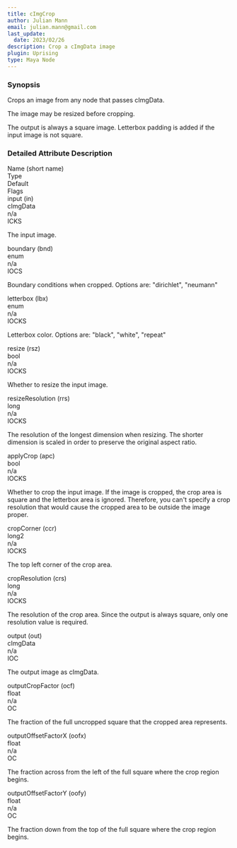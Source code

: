 ```yaml
---
title: cImgCrop
author: Julian Mann
email: julian.mann@gmail.com
last_update: 
  date: 2023/02/26
description: Crop a cImgData image 
plugin: Uprising
type: Maya Node
---
```

### Synopsis

Crops an image from any node that passes cImgData.

The image may be resized before cropping. 

The output is always a square image. Letterbox padding is added if the input image is not square.

### Detailed Attribute Description

<div class="attribs">
    <div class="attribs-header attribs-row">
        <div class="attribs-name attribs-cell">Name (short name)</div>
        <div class="attribs-type attribs-cell">Type</div>
        <div class="attribs-default attribs-cell">Default</div>
        <div class="attribs-flags attribs-cell">Flags</div>
    </div>
    <div class="attribs-block attribs-d-1">
        <div class="attribs-body attribs-row">
            <div class="attribs-name attribs-cell">input (in)</div>
            <div class="attribs-type attribs-cell">cImgData</div>
            <div class="attribs-default attribs-cell">n/a</div>
            <div class="attribs-flags attribs-cell">ICKS            </div>
        </div>
        <div class="attribs-desc">
            <p>The input image.</p>
        </div>
    </div>
    <div class="attribs-block attribs-d-1">
        <div class="attribs-body attribs-row">
            <div class="attribs-name attribs-cell">boundary (bnd)</div>
            <div class="attribs-type attribs-cell">enum</div>
            <div class="attribs-default attribs-cell">n/a</div>
            <div class="attribs-flags attribs-cell">IOCS            </div>
        </div>
        <div class="attribs-desc">
            <p>Boundary conditions when cropped. Options are: "dirichlet", "neumann"</p>
        </div>
    </div>
    <div class="attribs-block attribs-d-1">
        <div class="attribs-body attribs-row">
            <div class="attribs-name attribs-cell">letterbox (lbx)</div>
            <div class="attribs-type attribs-cell">enum</div>
            <div class="attribs-default attribs-cell">n/a</div>
            <div class="attribs-flags attribs-cell">IOCKS            </div>
        </div>
        <div class="attribs-desc">
            <p>Letterbox color. Options are: "black", "white", "repeat"</p>
        </div>
    </div>
    <div class="attribs-block attribs-d-1">
        <div class="attribs-body attribs-row">
            <div class="attribs-name attribs-cell">resize (rsz)</div>
            <div class="attribs-type attribs-cell">bool</div>
            <div class="attribs-default attribs-cell">n/a</div>
            <div class="attribs-flags attribs-cell">IOCKS            </div>
        </div>
        <div class="attribs-desc">
            <p>Whether to resize the input image.</p>
        </div>
    </div>
    <div class="attribs-block attribs-d-1">
        <div class="attribs-body attribs-row">
            <div class="attribs-name attribs-cell">resizeResolution (rrs)</div>
            <div class="attribs-type attribs-cell">long</div>
            <div class="attribs-default attribs-cell">n/a</div>
            <div class="attribs-flags attribs-cell">IOCKS            </div>
        </div>
        <div class="attribs-desc">
            <p>The resolution of the longest dimension when resizing. The shorter dimension is scaled in order to preserve the original aspect ratio.</p>
        </div>
    </div>
    <div class="attribs-block attribs-d-1">
        <div class="attribs-body attribs-row">
            <div class="attribs-name attribs-cell">applyCrop (apc)</div>
            <div class="attribs-type attribs-cell">bool</div>
            <div class="attribs-default attribs-cell">n/a</div>
            <div class="attribs-flags attribs-cell">IOCKS            </div>
        </div>
        <div class="attribs-desc">
            <p>Whether to crop the input image. If the image is cropped, the crop area is square and the letterbox area is ignored. Therefore, you can't specify a crop resolution that would cause the cropped area to be outside the image proper.</p>
        </div>
    </div>
    <div class="attribs-block attribs-d-1">
        <div class="attribs-body attribs-row">
            <div class="attribs-name attribs-cell">cropCorner (ccr)</div>
            <div class="attribs-type attribs-cell">long2</div>
            <div class="attribs-default attribs-cell">n/a</div>
            <div class="attribs-flags attribs-cell">IOCKS            </div>
        </div>
        <div class="attribs-desc">
            <p>The top left corner of the crop area.</p>
        </div>
    </div>
    <div class="attribs-block attribs-d-1">
        <div class="attribs-body attribs-row">
            <div class="attribs-name attribs-cell">cropResolution (crs)</div>
            <div class="attribs-type attribs-cell">long</div>
            <div class="attribs-default attribs-cell">n/a</div>
            <div class="attribs-flags attribs-cell">IOCKS            </div>
        </div>
        <div class="attribs-desc">
            <p>The resolution of the crop area. Since the output is always square, only one resolution value is required.</p>
        </div>
    </div>
    <div class="attribs-block attribs-d-1">
        <div class="attribs-body attribs-row">
            <div class="attribs-name attribs-cell">output (out)</div>
            <div class="attribs-type attribs-cell">cImgData</div>
            <div class="attribs-default attribs-cell">n/a</div>
            <div class="attribs-flags attribs-cell">IOC            </div>
        </div>
        <div class="attribs-desc">
            <p>The output image as cImgData.</p>
        </div>
    </div>
    <div class="attribs-block attribs-d-1">
        <div class="attribs-body attribs-row">
            <div class="attribs-name attribs-cell">outputCropFactor (ocf)</div>
            <div class="attribs-type attribs-cell">float</div>
            <div class="attribs-default attribs-cell">n/a</div>
            <div class="attribs-flags attribs-cell">OC            </div>
        </div>
        <div class="attribs-desc">
            <p>The fraction of the full uncropped square that the cropped area represents.</p>
        </div>
    </div>
    <div class="attribs-block attribs-d-1">
        <div class="attribs-body attribs-row">
            <div class="attribs-name attribs-cell">outputOffsetFactorX (oofx)</div>
            <div class="attribs-type attribs-cell">float</div>
            <div class="attribs-default attribs-cell">n/a</div>
            <div class="attribs-flags attribs-cell">OC            </div>
        </div>
        <div class="attribs-desc">
            <p>The fraction across from the left of the full square where the crop region begins.</p>
        </div>
    </div>
    <div class="attribs-block attribs-d-1">
        <div class="attribs-body attribs-row">
            <div class="attribs-name attribs-cell">outputOffsetFactorY (oofy)</div>
            <div class="attribs-type attribs-cell">float</div>
            <div class="attribs-default attribs-cell">n/a</div>
            <div class="attribs-flags attribs-cell">OC            </div>
        </div>
        <div class="attribs-desc">
            <p>The fraction down from the top of the full square where the crop region begins.</p>
        </div>
    </div>
</div>
